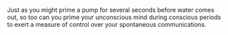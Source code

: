 Just as you might prime a pump for several seconds before water comes out, so too can you prime your unconscious mind during conscious periods to exert a measure of control over your spontaneous communications.



